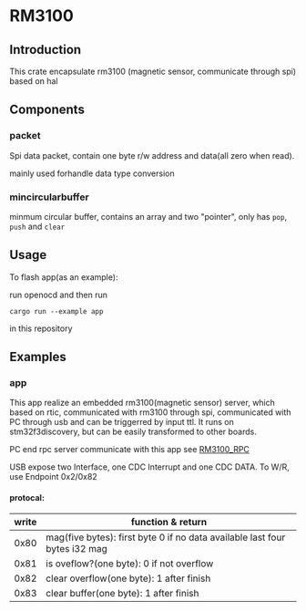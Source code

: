 # RM3100

## Introduction

This crate encapsulate rm3100 (magnetic sensor, communicate through spi) based on hal

## Components

### packet

Spi data packet, contain one byte r/w address and data(all zero when read).

mainly used forhandle data type conversion

### mincircularbuffer

minmum circular buffer, contains an array and two "pointer", only has `pop`, `push` and `clear`

## Usage

To flash app(as an example):

run openocd and then run

```terminal
cargo run --example app
```

in this repository

## Examples

### app

This app realize an embedded rm3100(magnetic sensor) server, which based on rtic, communicated with rm3100 through spi, communicated with PC through usb and can be triggerred by input ttl. It runs on stm32f3discovery, but can be easily transformed to other boards.

PC end rpc server communicate with this app see [RM3100_RPC](https://github.com/bllovetx/RM3100_RPC)

USB expose two Interface, one CDC Interrupt and one CDC DATA. To W/R, use Endpoint 0x2/0x82

#### protocal:

| write | function & return |
| - | - |
| 0x80  | mag(five bytes): first byte 0 if no data available last four bytes i32 mag |
| 0x81  | is oveflow?(one byte): 0 if not overflow |
|0x82   |clear overflow(one byte): 1 after finish |
|0x83   | clear buffer(one byte): 1 after finish |
